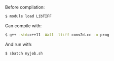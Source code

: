 Before compilation:
```bash
$ module load LibTIFF
```

Can compile with:
```bash
$ g++ -std=c++11 -Wall -ltiff conv2d.cc -o prog
```

And run with:
```bash
$ sbatch myjob.sh
```
